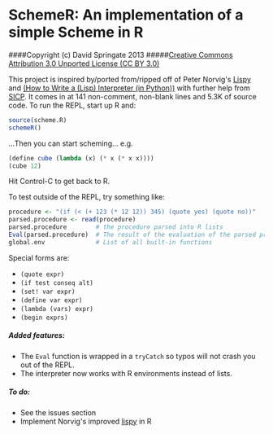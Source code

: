 SchemeR: An implementation of a simple Scheme in R
==================================================

####Copyright (c) David Springate 2013 
#####[Creative Commons Attribution 3.0 Unported License (CC BY 3.0)](http://creativecommons.org/licenses/by/3.0/)

This project is inspired by/ported from/ripped off of Peter Norvig's [Lispy](http://norvig.com/lis.py) and [(How to Write a (Lisp) Interpreter (in Python))](http://norvig.com/lispy.html) with further help from [SICP](http://mitpress.mit.edu/sicp/full-text/book/book.html). It comes in at 141 non-comment, non-blank lines and 5.3K of source code.
To run the REPL, start up R and:

```R
source(scheme.R)
schemeR()
```

...Then you can start scheming...  e.g.

```scheme
(define cube (lambda (x) (* x (* x x))))
(cube 12)
```

Hit Control-C to get back to R.

To test outside of the REPL, try something like:

```R
procedure <- "(if (< (+ 123 (* 12 12)) 345) (quote yes) (quote no))"
parsed.procedure <- read(procedure)
parsed.procedure        # the procedure parsed into R lists
Eval(parsed.procedure)  # The result of the evaluation of the parsed procedure
global.env              # List of all built-in functions
```

Special forms are:
* `(quote expr)` 
* `(if test conseq alt)`
* `(set! var expr)`
* `(define var expr)`
* `(lambda (vars) expr)`
* `(begin exprs)`

##### Added features:

* The `Eval` function is wrapped in a `tryCatch` so typos will not crash you out
  of the REPL.
* The interpreter now works with R environments instead of lists.

##### To do:
* See the issues section
* Implement Norvig's improved [lispy](http://norvig.com/lispy2.html) in R 





